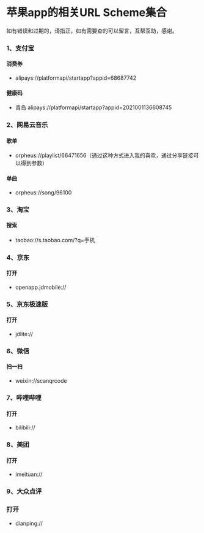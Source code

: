 # 苹果app的相关URL Scheme集合

如有错误和过期的，请指正，如有需要查的可以留言，互帮互助，感谢。

### 1、支付宝

#### 消费券 

- alipays://platformapi/startapp?appid=68687742

#### 健康码

- 青岛 alipays://platformapi/startapp?appid=2021001136608745

### 2、网易云音乐

#### 歌单

- orpheus://playlist/66471656（通过这种方式进入我的喜欢，通过分享链接可以得到参数）

#### 单曲

- orpheus://song/96100

### 3、淘宝

#### 搜索

- taobao://s.taobao.com/?q=手机

### 4、京东

#### 打开

- openapp.jdmobile://

### 5、京东极速版

#### 打开

- jdlite://

### 6、微信

#### 扫一扫

- weixin://scanqrcode

### 7、哔哩哔哩

#### 打开

- bilibili://

### 8、美团

#### 打开

- imeituan://

### 9、大众点评

### 打开

- dianping://
